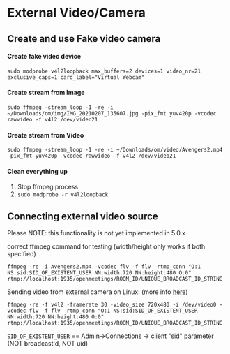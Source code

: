 <!--
Licensed under the Apache License, Version 2.0 (the "License") http://www.apache.org/licenses/LICENSE-2.0
-->

# External Video/Camera

## Create and use Fake video camera

#### Create fake video device
```
sudo modprobe v4l2loopback max_buffers=2 devices=1 video_nr=21 exclusive_caps=1 card_label="Virtual Webcam"
```

#### Create stream from **Image**
```
sudo ffmpeg -stream_loop -1 -re -i ~/Downloads/om/img/IMG_20210207_135607.jpg -pix_fmt yuv420p -vcodec rawvideo -f v4l2 /dev/video21
```

#### Create stream from **Video**
```
sudo ffmpeg -stream_loop -1 -re -i ~/Downloads/om/video/Avengers2.mp4 -pix_fmt yuv420p -vcodec rawvideo -f v4l2 /dev/video21
```

#### Clean everything up

 1. Stop ffmpeg process
 2. `sudo modprobe -r v4l2loopback`


## Connecting external video source

<div class="bd-callout bd-callout-danger">
	Please NOTE: this functionality is not yet implemented in 5.0.x
</div>

correct ffmpeg command for testing (width/height only works if both specified)

```
ffmpeg -re -i Avengers2.mp4 -vcodec flv -f flv -rtmp_conn "O:1 NS:sid:SID_OF_EXISTENT_USER NN:width:720 NN:height:480 O:0" rtmp://localhost:1935/openmeetings/ROOM_ID/UNIQUE_BROADCAST_ID_STRING
```

Sending video from external camera on Linux: (more info <a href="https://trac.ffmpeg.org/wiki/Capture/Webcam">here</a>)

```
ffmpeg -re -f v4l2 -framerate 30 -video_size 720x480 -i /dev/video0 -vcodec flv -f flv -rtmp_conn "O:1 NS:sid:SID_OF_EXISTENT_USER NN:width:720 NN:height:480 O:0" rtmp://localhost:1935/openmeetings/ROOM_ID/UNIQUE_BROADCAST_ID_STRING
```

`SID_OF_EXISTENT_USER` == Admin->Connections -> client "sid" parameter (NOT broadcastId, NOT uid)
